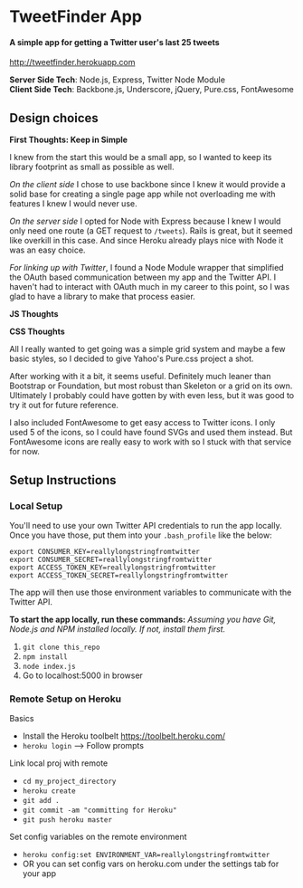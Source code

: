 # TweetFinder App
#### A simple app for getting a Twitter user's last 25 tweets

<http://tweetfinder.herokuapp.com>

**Server Side Tech**: Node.js, Express, Twitter Node Module <br>
**Client Side Tech**: Backbone.js, Underscore, jQuery, Pure.css, FontAwesome

## Design choices

**First Thoughts: Keep in Simple**

I knew from the start this would be a small app, so I wanted to keep its library footprint as small as possible as well. 

*On the client side* I chose to use backbone since I knew it would provide a solid base for creating a single page app while not overloading me with features I knew I would never use.

*On the server side* I opted for Node with Express because I knew I would only need one route (a GET request to `/tweets`). Rails is great, but it seemed like overkill in this case. And since Heroku already plays nice with Node it was an easy choice.

*For linking up with Twitter*, I found a Node Module wrapper that simplified the OAuth based communication between my app and the Twitter API. I haven't had to interact with OAuth much in my career to this point, so I was glad to have a library to make that process easier.

**JS Thoughts**


**CSS Thoughts**

All I really wanted to get going was a simple grid system and maybe a few basic styles, so I decided to give Yahoo's Pure.css project a shot.

After working with it a bit, it seems useful. Definitely much leaner than Bootstrap or Foundation, but most robust than Skeleton or a grid on its own. Ultimately I probably could have gotten by with even less, but it was good to try it out for future reference.

I also included FontAwesome to get easy access to Twitter icons. I only used 5 of the icons, so I could have found SVGs and used them instead. But FontAwesome icons are really easy to work with so I stuck with that service for now.

## Setup Instructions

### Local Setup

You'll need to use your own Twitter API credentials to run the app locally. Once you have those, put them into your `.bash_profile` like the below:

```
export CONSUMER_KEY=reallylongstringfromtwitter
export CONSUMER_SECRET=reallylongstringfromtwitter
export ACCESS_TOKEN_KEY=reallylongstringfromtwitter
export ACCESS_TOKEN_SECRET=reallylongstringfromtwitter
```

The app will then use those environment variables to communicate with the Twitter API.

**To start the app locally, run these commands:**
*Assuming you have Git, Node.js and NPM installed locally. If not, install them first.*

1. `git clone this_repo`
2. `npm install`
3. `node index.js`
4. Go to localhost:5000 in browser

### Remote Setup on Heroku

Basics

- Install the Heroku toolbelt <https://toolbelt.heroku.com/>
- `heroku login` --> Follow prompts

Link local proj with remote

- `cd my_project_directory`
- `heroku create`
- `git add .`
- `git commit -am "committing for Heroku"`
- `git push heroku master`

Set config variables on the remote environment

- `heroku config:set ENVIRONMENT_VAR=reallylongstringfromtwitter`
- OR you can set config vars on heroku.com under the settings tab for your app



